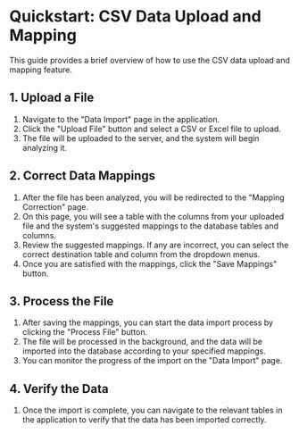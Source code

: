# Quickstart: CSV Data Upload and Mapping

This guide provides a brief overview of how to use the CSV data upload and mapping feature.

## 1. Upload a File

1.  Navigate to the "Data Import" page in the application.
2.  Click the "Upload File" button and select a CSV or Excel file to upload.
3.  The file will be uploaded to the server, and the system will begin analyzing it.

## 2. Correct Data Mappings

1.  After the file has been analyzed, you will be redirected to the "Mapping Correction" page.
2.  On this page, you will see a table with the columns from your uploaded file and the system's suggested mappings to the database tables and columns.
3.  Review the suggested mappings. If any are incorrect, you can select the correct destination table and column from the dropdown menus.
4.  Once you are satisfied with the mappings, click the "Save Mappings" button.

## 3. Process the File

1.  After saving the mappings, you can start the data import process by clicking the "Process File" button.
2.  The file will be processed in the background, and the data will be imported into the database according to your specified mappings.
3.  You can monitor the progress of the import on the "Data Import" page.

## 4. Verify the Data

1.  Once the import is complete, you can navigate to the relevant tables in the application to verify that the data has been imported correctly.

